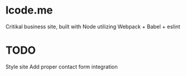 # lcode.me

Critikal business site, built with Node utilizing Webpack + Babel + eslint

# TODO

Style site
Add proper contact form integration